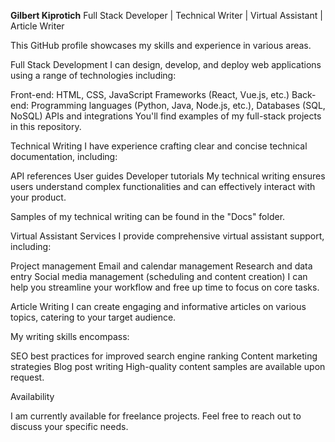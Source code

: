 **Gilbert Kiprotich**
Full Stack Developer | Technical Writer | Virtual Assistant | Article Writer

This GitHub profile showcases my skills and experience in various areas.

Full Stack Development
I can design, develop, and deploy web applications using a range of technologies including:

Front-end: HTML, CSS, JavaScript Frameworks (React, Vue.js, etc.)
Back-end: Programming languages (Python, Java, Node.js, etc.), Databases (SQL, NoSQL)
APIs and integrations
You'll find examples of my full-stack projects in this repository.

Technical Writing
I have experience crafting clear and concise technical documentation, including:

API references
User guides
Developer tutorials
My technical writing ensures users understand complex functionalities and can effectively interact with your product.

Samples of my technical writing can be found in the "Docs" folder.

Virtual Assistant Services
I provide comprehensive virtual assistant support, including:

Project management
Email and calendar management
Research and data entry
Social media management (scheduling and content creation)
I can help you streamline your workflow and free up time to focus on core tasks.

Article Writing
I can create engaging and informative articles on various topics, catering to your target audience.

My writing skills encompass:

SEO best practices for improved search engine ranking
Content marketing strategies
Blog post writing
High-quality content samples are available upon request.

Availability

I am currently available for freelance projects. Feel free to reach out to discuss your specific needs.
